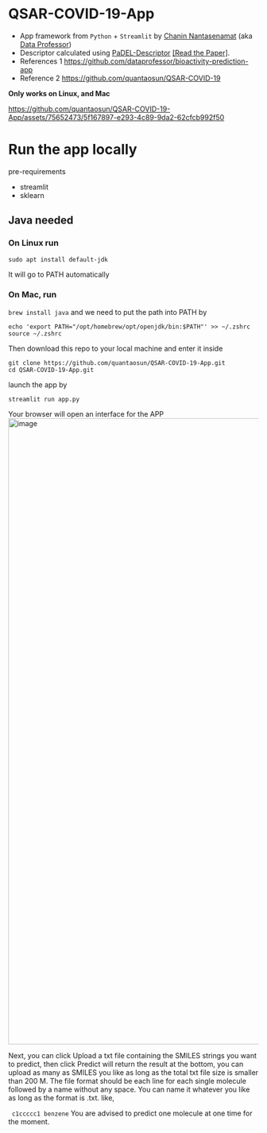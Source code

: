# QSAR-COVID-19-App

- App framework from `Python` + `Streamlit` by [Chanin Nantasenamat](https://medium.com/@chanin.nantasenamat) (aka [Data Professor](http://youtube.com/dataprofessor))
- Descriptor calculated using [PaDEL-Descriptor](http://www.yapcwsoft.com/dd/padeldescriptor/) [[Read the Paper]](https://doi.org/10.1002/jcc.21707).
- References 1 https://github.com/dataprofessor/bioactivity-prediction-app
- Reference 2 https://github.com/quantaosun/QSAR-COVID-19

**Only works on Linux, and Mac**

https://github.com/quantaosun/QSAR-COVID-19-App/assets/75652473/5f167897-e293-4c89-9da2-62cfcb992f50

# Run the app locally

pre-requirements

- streamlit
- sklearn

## Java needed 

### On Linux run 

```sudo apt install default-jdk```

It will go to PATH automatically
### On Mac, run
```brew install java``` 
and we need to put the path into PATH by
```
echo 'export PATH="/opt/homebrew/opt/openjdk/bin:$PATH"' >> ~/.zshrc
source ~/.zshrc
```
Then download this repo to your local machine and enter it inside

```
git clone https://github.com/quantaosun/QSAR-COVID-19-App.git
cd QSAR-COVID-19-App.git
```
launch the app by
```
streamlit run app.py
```
Your browser will open an interface for the APP 
<img width="1260" alt="image" src="https://github.com/quantaosun/QSAR-COVID-19-App/assets/75652473/dcc3674b-de1a-406d-b2db-51ea1cb37e64">

Next, you can click Upload a txt file containing the SMILES strings you want to predict, then click Predict will return the result at the bottom, you can upload as many as SMILES you like as long as the total txt file size is smaller than 200 M. The file format should be each line for each single molecule followed by a name without any space. You can name it whatever you like as long as the format is  .txt.
like,

``` c1ccccc1 benzene``` 
You are advised to predict one molecule at one time for the moment.

